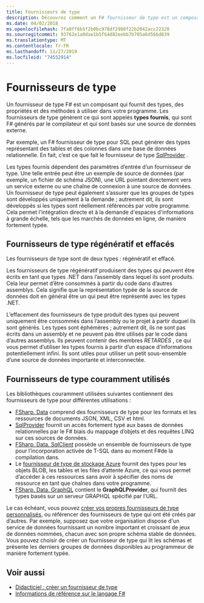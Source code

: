 ```yaml
---
title: Fournisseurs de type
description: Découvrez comment un F# fournisseur de type est un composant qui fournit des types, des propriétés et des méthodes à utiliser dans vos programmes.
ms.date: 04/02/2018
ms.openlocfilehash: 7fa0ff6b5f2b0bc978df2988f22b2042acc22320
ms.sourcegitcommit: 93762e1a0dae1b5f64d82eebb7b705a6d566d839
ms.translationtype: MT
ms.contentlocale: fr-FR
ms.lasthandoff: 11/27/2019
ms.locfileid: "74552914"
---
```

# <a name="type-providers"></a>Fournisseurs de type

Un fournisseur de type F# est un composant qui fournit des types, des propriétés et des méthodes à utiliser dans votre programme. Les fournisseurs de type génèrent ce qui sont appelés **types fournis**, qui sont F# générés par le compilateur et qui sont basés sur une source de données externe.

Par exemple, un F# fournisseur de type pour SQL peut générer des types représentant des tables et des colonnes dans une base de données relationnelle. En fait, c’est ce que fait le fournisseur de type [SqlProvider](https://fsprojects.github.io/SQLProvider/) .

Les types fournis dépendent des paramètres d’entrée d’un fournisseur de type. Une telle entrée peut être un exemple de source de données (par exemple, un fichier de schéma JSON), une URL pointant directement vers un service externe ou une chaîne de connexion à une source de données. Un fournisseur de type peut également s’assurer que les groupes de types sont développés uniquement à la demande ; autrement dit, ils sont développés si les types sont réellement référencés par votre programme. Cela permet l'intégration directe et à la demande d'espaces d'informations à grande échelle, tels que les marchés de données en ligne, de manière fortement typée.

## <a name="generative-and-erased-type-providers"></a>Fournisseurs de type régénératif et effacés

Les fournisseurs de type sont de deux types : régénératif et effacé.

Les fournisseurs de type régénératif produisent des types qui peuvent être écrits en tant que types .NET dans l’assembly dans lequel ils sont produits. Cela leur permet d’être consommés à partir du code dans d’autres assemblys. Cela signifie que la représentation typée de la source de données doit en général être un qui peut être représenté avec les types .NET.

L’effacement des fournisseurs de type produit des types qui peuvent uniquement être consommés dans l’assembly ou le projet à partir duquel ils sont générés. Les types sont éphémères ; autrement dit, ils ne sont pas écrits dans un assembly et ne peuvent pas être utilisés par le code dans d’autres assemblys. Ils peuvent contenir des membres *RETARDÉS* , ce qui vous permet d’utiliser les types fournis à partir d’un espace d’informations potentiellement infini. Ils sont utiles pour utiliser un petit sous-ensemble d’une source de données importante et interconnectée.

## <a name="commonly-used-type-providers"></a>Fournisseurs de type couramment utilisés

Les bibliothèques couramment utilisées suivantes contiennent des fournisseurs de type pour différentes utilisations :

- [FSharp. Data](https://fsharp.github.io/FSharp.Data/) comprend des fournisseurs de type pour les formats et les ressources de documents JSON, XML, CSV et html.
- [SqlProvider](https://fsprojects.github.io/SQLProvider/) fournit un accès fortement typé aux bases de données relationnelles par le F# biais du mappage d’objets et des requêtes LINQ sur ces sources de données.
- [FSharp. Data. SqlClient](https://fsprojects.github.io/FSharp.Data.SqlClient/) possède un ensemble de fournisseurs de type pour l’incorporation activée de T-SQL dans au moment F#de la compilation dans.
- Le [fournisseur de type de stockage Azure](https://fsprojects.github.io/AzureStorageTypeProvider/) fournit des types pour les objets BLOB, les tables et les files d’attente Azure, ce qui vous permet d’accéder à ces ressources sans avoir à spécifier des noms de ressource en tant que chaînes dans votre programme.
- [FSharp. Data. GraphQL](https://fsprojects.github.io/FSharp.Data.GraphQL/index.html) contient le **GraphQLProvider**, qui fournit des types basés sur un serveur GRAPHQL spécifié par l’URL.

Le cas échéant, vous pouvez [créer vos propres fournisseurs de type personnalisés](creating-a-type-provider.md), ou référencer des fournisseurs de type qui ont été créés par d’autres. Par exemple, supposez que votre organisation dispose d'un service de données fournissant un nombre important et croissant de jeux de données nommées, chacun avec son propre schéma stable de données. Vous pouvez choisir de créer un fournisseur de type qui lit les schémas et présente les derniers groupes de données disponibles au programmeur de manière fortement typée.

## <a name="see-also"></a>Voir aussi

- [Didacticiel : créer un fournisseur de type](creating-a-type-provider.md)
- [Informations de référence sur le langage F#](../../language-reference/index.md)
